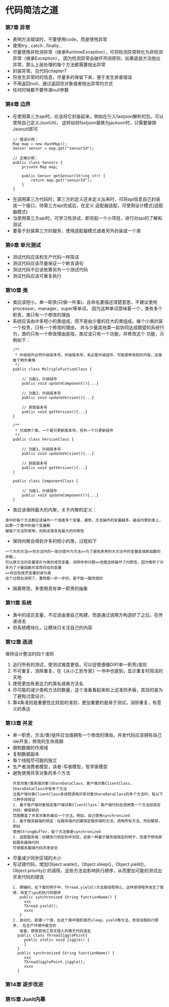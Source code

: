 # 代码简洁之道

### 第7章 异常
- 表明方法错误时，不要使用code，而是使用异常
- 使用try...catch...finally...
- 尽量使用非检测异常（继承RuntimeException），可将检测异常转化为非检测异常（继承Exception），
  因为检测异常会破坏开闭原则，如果底层方法抛出异常，那么上层处理的每个方法都需要抛出异常
- 封装异常，见代码chapter7
- 将发生异常时的信息，尽量多的保留下来，便于发生排查错误
- 不用返回null，通过返回空对象或者抛出异常的方式
- 任何时候都不要传递null参数

### 第8章 边界
- 在使用第三方api时，应该将它封装起来，例如在引入fastjson解析的包，可以使用自己定义JsonUtil，
  这样如将fastjson替换为jackson时，只需要替换Jsonutil即可
  ```
  // 错误示例：
  Map map = new HashMap();
  Sensor sensor = map.get("sensorId");
  
  // 正确示例：
  public class Sensors {
      private Map map;
      
      public Sensor getSensor(String str) {
          return map.get("sensorId");
      }
  }
  ```
- 在调用第三方代码时，第三方的定义还未定义出来时，可将api信息自己封装成一个接口，待第三方api完成后，在定义
   适配器适配，可使用设计模式(适配器模式)
- 当使用第三方api时，可学习性测试，即另起一个小项目，进行对api的了解和测试
- 要善于封装第三方的服务，使用适配器模式或者另外封装成一个类

### 第9章 单元测试
- 测试代码应该和生产代码一样简洁
- 测试代码应该尽量保证一个断言语句
- 测试代码不应该依靠另外一个测试代码
- 测试代码应该可重复执行


### 第10章 类
- 类应该短小，单一职责(只做一件事)，且命名要描述清楚意思，不建议使用processor，manager，super等单词，
   因为这种单词意味着一个，类有多个职责，类只有一个修改的理由
- 系统应该由许多短小的类组成，而不是由少量的巨大的类组成，每个小类封装一个权责，只有一个修改的理由，
   并与少量其他类一起协同达成期望的系统行为，类的只有一个修改理由是指，类应该只有一个功能，并修改这个
   功能，示例如下：
    ```
    /**
     * 升级组件必然升级版本号，升级版本号，未必是升级组件，可能是修改别的内容，这是做了两件事情 
     */
    public class MultipleFuctionClass {
    
        // 功能1，升级组件
        public void updateComponent(){...}
        
        // 功能2，升级版本号
        public void updateVersion(){...}
        
        // 获取版本号
        public void getVersion(){...}
    }
    
    /**
     * 分成两个类，一个是只更新版本号，另外一个只更新组件 
     */
    public class VersionClass {
    
        // 功能1，升级版本号
        public void updateVersion(){...}
        
        // 获取版本号
        public void getVersion(){...}
    }
    
    public class ComponentClass {
    
        // 功能1，升级组件
        public void updateComponent(){...}
    }
    ```
- 类应该保持最大的内聚，关于内聚的定义：
```
类中的每个方法都应该操作一个或者多个变量，通常，方法操作的变量越多，越会内聚到类上，如果一个类中的每个变量都
被每个方法所使用，则称该类具有最大的内聚性
```
- 保持内聚会得到许多的短小的类，过程如下
```
一个大的方法=>将方法内的一部分提升为方法=>为了避免原来的大方法中的变量变成新函数的参数，、
可以原方法的变量提升为类的成员变量，消除传参问题=>但是这样破坏了内聚性，因为堆积了许多为了少量函数共享而存在的变量
=>将这些成员变量封装为类
这个过程也说明了，重构是一步一步的，是不能一蹴而就的
```
- 隔离修改，多使用具有单一职责的抽象

### 第11章 系统
- 类中的成员变量，不应该由类自己构建，而是通过调用方构造好了之后，在传递进去
- 将系统模块化，让模块只关注自己的内容

### 第12章 迭进
保持设计整洁的四个准则
1. 运行所有的测试，使测试难度更低，可以促使遵循DIP(单一职责)准则
2. 不可重复，消除重复，在《从小工到专家》一书中也提到，显示重复时简洁的天地
3. 使用更加有表达力的类名或者方法名
4. 尽可能的减少类和方法的数量，这个准备看起来和上述准则矛盾，其目的是为了避免过度设计，
5. 第4条准则是重要性比较低的准则，更加重要的是易于测试，消除重复，有意义的表达

### 第13章 并发
- 单一职责，方法/类/组件应当值拥有一个修改的理由，并发代码应该拥有自己ide开发，修改的生命周期
- 限制数据的作用域
- 复制数据副本
- 每个线程尽可能的独立
- 生产者消费者模型，读者-写者模型，哲学家模型
- 避免使用共享对象的多个方法
    ```
    共享对象(服务端对象)ShareDataClass，客户端对象ClientClass，ShareDataClass中有多个方法
    当客户端对象ClientClass多线程调用共享对象ShareDataClass的多个方法时，有以下几种手段保证
    1. 基于客户端对象锁定客户端对象ClientClass：客户端代码在调用第一个方法前锁定代码，确保锁的
    范围覆盖了共享对象的最后一个方法，例如，自己使用synchronized
    2. 基于服务器端的锁定：在服务端内创建锁定服务端的方法，调用所有方法，然后解锁，例如
    使用StringBuffer，每个方法都是synchronized
    3. 适配服务端：创建执行锁定的中间层，这是一种基于服务端锁定的例子，但是不修改原始服务器端代码
    可使服务器端代码并发安全
    ```
- 尽量减少同步区域的大小
- 写试错代码，增加Object.waite()，Object.sleep()，Object.yield()，Object.priority()
  的调用，这些方法会影响执行顺序，从而更加可能的测试出并发代码的错误
  ```
  1. 硬编码，在下面的例子中，Thread.yield()方法是线程停止，这样使得程序发生了暂停，改变了cpu的执行的顺序
     public synchronized String functionName() {
       xxx
       Thread.yield();
       xxxx 
     }
  2. 自动化，新建一个类，在这个类中随机填充sleep，yield等方法，改变线程执行顺序， 在生产环境中是空的
     或者，使用其他工具无侵入的填充代码进去
    public class ThreadJigglePoint{
       public static void jiggle() {
       }
    }
    public synchronized String functionName() {
       xxx
       ThreadJigglePoint.jiggle();
       xxxx 
    }
  ```
### 第14章 逐步改进


### 第15章 Junit内幕

